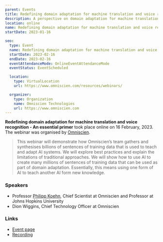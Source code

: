 ```yaml
---
parent: Events
title: Redefining domain adaptation for machine translation and voice recognition, an essential primer
description: A perspective on domain adaptation for machine translation and automated speech recognition
location: online
name: Redefining domain adaptation for machine translation and voice recognition, an essential primer
startDate: 2023-01-16

seo:
  type: Event
  name: Redefining domain adaptation for machine translation and voice recognition, an essential primer
  startDate: 2023-02-16
  endDate: 2023-02-16
  eventAttendanceMode: OnlineEventAttendanceMode
  eventStatus: EventScheduled

  location:
    type: VirtualLocation
    url: https://www.omniscien.com/resources/webinars/

  organizer:
    type: Organization
    name: Omniscien Technologies
    url: https://www.omniscien.com
---
```



**Redefining domain adaptation for machine translation and voice recognition - An essential primer** took place online on 16 February, 2023.
The webinar was organised by [Omniscien](/companies#omniscien-technologies).

> This webinar will demonstrate how Omniscien’s team gathers and synthesises billions of sentences of training data that is used to teach and adapt AI systems. We will explore best practices and explain the limitations of traditional approaches. We will show how to use AI to create many millions of sentences of training data that can be used as part of domain adaptation. Essentially, this means using one form of AI to teach another AI form new knowledge.

### Speakers

- Professor [Philipp Koehn](/philipp-koehn), Chief Scientist at Omniscien and Professor at Johns Hopkins University
- Dion Wiggins, Chief Technology Officer at Omniscien

### Links

- [Event page](https://www.omniscien.com/resources/webinars/)
- [Recording](https://www.omniscien.com/resources/webinars/)
